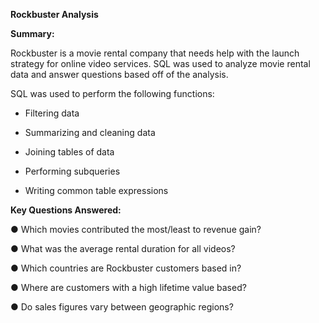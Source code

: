 **Rockbuster Analysis**

**Summary:**

Rockbuster is a movie rental company that needs help with the launch strategy for online video services. SQL was used to analyze movie rental data and answer questions based off of the analysis.

SQL was used to perform the following functions:

- Filtering data

- Summarizing and cleaning data

- Joining tables of data

- Performing subqueries

- Writing common table expressions

**Key Questions Answered:**

● Which movies contributed the most/least to revenue gain?

● What was the average rental duration for all videos?

● Which countries are Rockbuster customers based in?

● Where are customers with a high lifetime value based?

● Do sales figures vary between geographic regions?
